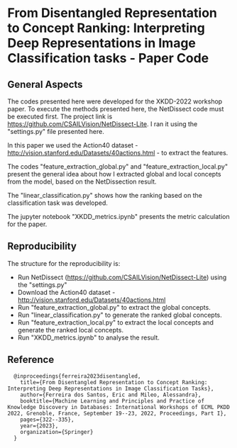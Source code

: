 # From Disentangled Representation to Concept Ranking: Interpreting Deep Representations in Image Classification tasks - Paper Code
## General Aspects
The codes presented here were developed for the XKDD-2022 workshop paper. To execute the methods presented here, the NetDissect code must be executed first. The project link is https://github.com/CSAILVision/NetDissect-Lite. I ran it using the "settings.py" file presented here.

In this paper we used the Action40 dataset - http://vision.stanford.edu/Datasets/40actions.html - to extract the features.

The codes "feature_extraction_global.py" and "feature_extraction_local.py" present the general idea about how I extracted global and local concepts from the model, based on the NetDissection result.

The "linear_classification.py" shows how the ranking based on the classification task was developed.

The jupyter notebook "XKDD_metrics.ipynb" presents the metric calculation for the paper.

## Reproducibility
The structure for the reproducibility is:
- Run NetDissect (https://github.com/CSAILVision/NetDissect-Lite) using the "settings.py"
- Download the Action40 dataset - http://vision.stanford.edu/Datasets/40actions.html
- Run "feature_extraction_global.py" to extract the global concepts.
- Run "linear_classification.py" to generate the ranked global concepts.
- Run "feature_extraction_local.py" to extract the local concepts and generate the ranked local concepts.
- Run "XKDD_metrics.ipynb" to analyse the result.

## Reference
```
  @inproceedings{ferreira2023disentangled,
    title={From Disentangled Representation to Concept Ranking: Interpreting Deep Representations in Image Classification Tasks},
    author={Ferreira dos Santos, Eric and Mileo, Alessandra},
    booktitle={Machine Learning and Principles and Practice of Knowledge Discovery in Databases: International Workshops of ECML PKDD 2022, Grenoble, France, September 19--23, 2022, Proceedings, Part I},
    pages={322--335},
    year={2023},
    organization={Springer}
  }
```
